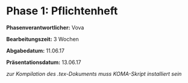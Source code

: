 # Phase 1: Pflichtenheft

**Phasenverantwortlicher:** Vova

**Bearbeitungszeit:** 3 Wochen

**Abgabedatum:** 11.06.17

**Präsentationsdatum:** 13.06.17


*zur Kompilation des .tex-Dokuments muss KOMA-Skript installiert sein*
